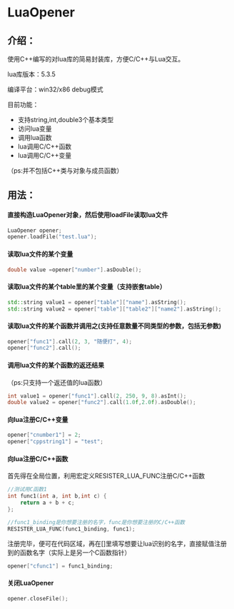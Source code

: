# LuaOpener

## 介绍：
使用C++编写的对lua库的简易封装库，方便C/C++与Lua交互。

lua库版本：5.3.5

编译平台：win32/x86 debug模式

目前功能：
- 支持string,int,double3个基本类型
- 访问lua变量
- 调用lua函数
- lua调用C/C++函数
- lua调用C/C++变量

（ps:并不包括C++类与对象与成员函数）

## 用法：

#### 直接构造LuaOpener对象，然后使用loadFile读取lua文件
```cpp
LuaOpener opener;
opener.loadFile("test.lua");
```

#### 读取lua文件的某个变量
```cpp
double value =opener["number"].asDouble();
```

#### 读取lua文件的某个table里的某个变量（支持嵌套table）
```cpp
std::string value1 = opener["table"]["name"].asString();
std::string value2 = opener["table"]["table2"]["name2"].asString();
```

#### 读取lua文件的某个函数并调用之(支持任意数量不同类型的参数，包括无参数)
```cpp
opener["func1"].call(2, 3, "随便打", 4);
opener["func2"].call();
```

#### 调用lua文件的某个函数的返还结果
（ps:只支持一个返还值的lua函数）
```cpp
int value1 = opener["func1"].call(2, 250, 9, 8).asInt();
double value2 = opener["func2"].call(1.0f,2.0f).asDouble();
```
#### 向lua注册C/C++变量
```cpp
opener["cnumber1"] = 2;
opener["cppstring1"] = "test";
```
#### 向lua注册C/C++函数
首先得在全局位置，利用宏定义RESISTER_LUA_FUNC注册C/C++函数
```cpp
//测试用C函数1
int func1(int a, int b,int c) {
	return a + b + c;
};

//func1_binding是你想要注册的名字，func是你想要注册的C/C++函数
RESISTER_LUA_FUNC(func1_binding, func1);
```
注册完毕，便可在代码区域，再在[]里填写想要让lua识别的名字，直接赋值注册到的函数名字（实际上是另一个C函数指针）

```cpp
opener["cfunc1"] = func1_binding;
```

#### 关闭LuaOpener
```cpp
opener.closeFile();
```
